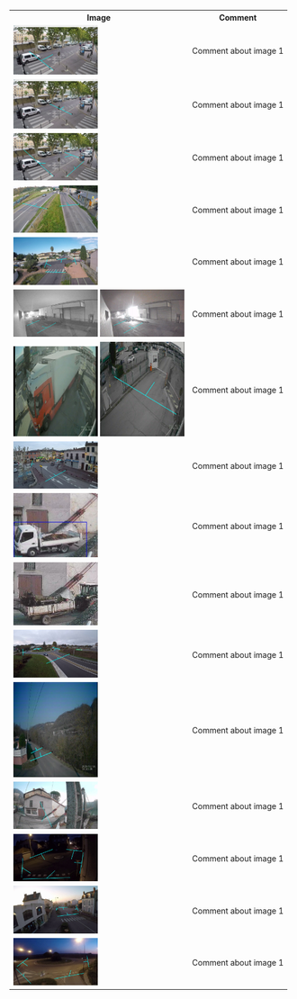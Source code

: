 <table>
  <tr>
    <th>Image</th>
    <th>Comment</th>
  </tr>
  <tr>
    <td><img src="images/lines/AIX1_good.png" width="150"></td>
    <td>Comment about image 1</td>
  </tr>
  <tr>
    <td><img src="images/lines/AIX1_bad.png" width="150"></td>
    <td>Comment about image 1</td>
  </tr>
  <tr>
    <td><img src="images/lines/AIX1.jpg" width="150"></td>
    <td>Comment about image 1</td>
  </tr>
  <tr>
    <td><img src="images/lines/AIX2.jpg" width="150"></td>
    <td>Comment about image 1</td>
  </tr>
  <tr>
    <td><img src="images/lines/MEZES.jpg" width="150"></td>
    <td>Comment about image 1</td>
  </tr>
  <tr>
    <td>
      <img src="images/lines/nuit%202%20off.jpg" width="150">
      <img src="images/lines/nuit%202%20on.jpg" width="150">
    </td>
    <td>Comment about image 1</td>
  </tr>
  <tr>
    <td>
      <img src="images/lines/obstruct.JPG" width="150">
      <img src="images/lines/obstruct_n.jpg" width="150">
    </td>
    <td>Comment about image 1</td>
  </tr>
  <tr>
    <td><img src="images/lines/PEGOMAS.jpg" width="150"></td>
    <td>Comment about image 1</td>
  </tr>
  <tr>
    <td><img src="images/lines/perspectived.jpg" width="150"></td>
    <td>Comment about image 1</td>
  </tr>
  <tr>
    <td><img src="images/lines/remorque.jpg" width="150"></td>
    <td>Comment about image 1</td>
  </tr>
  <tr>
    <td><img src="images/lines/RODEZ.jpg" width="150"></td>
    <td>Comment about image 1</td>
  </tr>
  <tr>
    <td><img src="images/lines/setup%201.jpg" width="150"></td>
    <td>Comment about image 1</td>
  </tr>
  <tr>
    <td><img src="images/lines/setup%202.jpg" width="150"></td>
    <td>Comment about image 1</td>
  </tr>
  <tr>
    <td><img src="images/lines/STJUNIEN1.jpg" width="150"></td>
    <td>Comment about image 1</td>
  </tr>
  <tr>
    <td><img src="images/lines/STJUNIEN2.jpg" width="150"></td>
    <td>Comment about image 1</td>
  </tr>
  <tr>
    <td><img src="images/lines/VALENCE.jpg" width="150"></td>
    <td>Comment about image 1</td>
  </tr>
</table>

